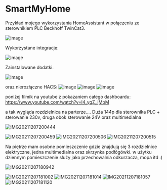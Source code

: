# SmartMyHome

Przykład mojego wykorzystania HomeAssistant w połączeniu ze sterownikiem PLC Beckhoff TwinCat3.

![image](https://user-images.githubusercontent.com/95655881/148034907-6fee33c0-6372-43c5-a79c-7a75190313a7.png)

Wykorzystane integracje:

![image](https://user-images.githubusercontent.com/95655881/148034481-3f51c158-2fc4-4849-842f-587e16ba6e19.png)

Zainstalowane dodatki:

![image](https://user-images.githubusercontent.com/95655881/145274322-ab924764-7117-4abe-bb6e-2c74cbfd61ec.png)


oraz nierozłączne HACS:
![image](https://user-images.githubusercontent.com/95655881/145274460-6c534519-0e3a-4276-a613-51ac7dda1aa1.png)
![image](https://user-images.githubusercontent.com/95655881/145274505-02d948d8-ac6b-4a2f-9f90-7129fac79f55.png)
![image](https://user-images.githubusercontent.com/95655881/145274532-12b410f4-eb08-49c3-a1e5-946ef9cb9e07.png)



poniżej filmik na youtube z pokazaniem całego dashboardu:
https://www.youtube.com/watch?v=I4_ygZ_jMbM

a tak wygląda rozdzielnica na parterze.... Duża 144p dla sterownika PLC + sterowanie 230v, druga obok sterowanie 24V oraz multimedialna

![IMG20211207200444](https://user-images.githubusercontent.com/95655881/145090823-6ab70344-7b4e-43bc-b9a5-5145068ddf22.jpg)

![IMG20211207200459](https://user-images.githubusercontent.com/95655881/145090825-c37d2552-cbea-4b75-94ed-1d5fd204dc34.jpg)
![IMG20211207200506](https://user-images.githubusercontent.com/95655881/145090828-0d72d0d8-c652-4dc1-b3bd-ca13b89cc36b.jpg)
![IMG20211207200515](https://user-images.githubusercontent.com/95655881/145090829-1c32f993-68c2-446d-abc6-7d8703436dbf.jpg)


Na piętrze mam osobne pomieszczenie gdzie znajdują się 3 rozdzielnice elektryczne, jedna multimedialna oraz skrzynka podłógówki. w użytku dziennym pomieszczenie służy jako przechowalnia odkurzacza, mopa itd :)

![IMG20211207180942](https://user-images.githubusercontent.com/95655881/145079941-257f4a01-e42e-4d7d-b011-c60dd822b540.jpg)

![IMG20211207181002](https://user-images.githubusercontent.com/95655881/145079952-0df61e15-295d-4118-8041-9366ec892501.jpg)
![IMG20211207181014](https://user-images.githubusercontent.com/95655881/145079959-27f23d06-2ff6-415c-98a8-1c33c48d43df.jpg)
![IMG20211207181057](https://user-images.githubusercontent.com/95655881/145079971-ef365f18-b7d4-4ae6-ba0d-7d7a3f4e25f0.jpg)
![IMG20211207181120](https://user-images.githubusercontent.com/95655881/145079977-a1e6ceea-9977-4bab-855b-262251611223.jpg)
